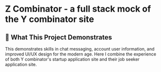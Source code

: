 # Z Combinator - a full stack mock of the Y combinator site

## 🚀 What This Project Demonstrates
This demonstrates skills in chat messaging, account user information, and improved UI/UX design for the modern age. Here I combine the experience of both Y combinator's startup application site and their job seeker application site.  

